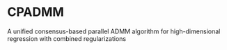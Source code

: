 # CPADMM
A unified consensus-based parallel ADMM algorithm for high-dimensional regression with combined regularizations
